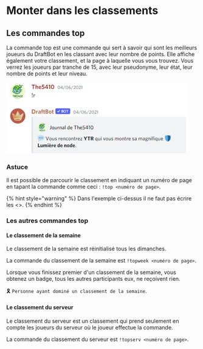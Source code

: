 # Monter dans les classements

## Les commandes top

La commande top est une commande qui sert à savoir qui sont les meilleurs joueurs du DraftBot en les classant avec leur nombre de points. Elle affiche également votre classement, et la page à laquelle vous vous trouvez. Vous verrez les joueurs par tranche de 15, avec leur pseudonyme, leur état, leur nombre de points et leur niveau.

![Exemple du r&#xE9;sultat de la commande top](../.gitbook/assets/image%20%285%29.png)

### Astuce

Il est possible de parcourir le classement en indiquant un numéro de page en tapant la commande comme ceci : `!top <numéro de page>`.

{% hint style="warning" %}
Dans l'exemple ci-dessus il ne faut pas écrire les &lt;&gt;.
{% endhint %}

### Les autres commandes top

#### Le classement de la semaine

Le classement de la semaine est réinitialisé tous les dimanches.

La commande du classement de la semaine est `!topweek <numéro de page>`.

Lorsque vous finissez premier d'un classement de la semaine, vous obtenez un badge, tous les autres participants eux, ne reçoivent rien.

🎗️ `Personne ayant dominé un classement de la semaine`.

#### Le classement du serveur

Le classement du serveur est un classement qui prend seulement en compte les joueurs du serveur où le joueur effectue la commande.

La commande du classement du serveur est `!topserv <numéro de page>`.

